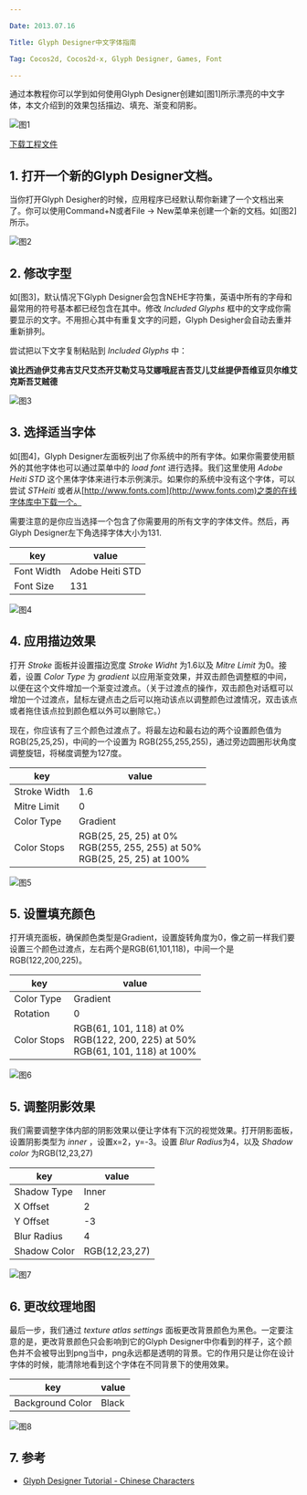 ```yaml
---

Date: 2013.07.16

Title: Glyph Designer中文字体指南

Tag: Cocos2d, Cocos2d-x, Glyph Designer, Games, Font

---
```


通过本教程你可以学到如何使用Glyph Designer创建如[图1]所示漂亮的中文字体，本文介绍到的效果包括描边、填充、渐变和阴影。

![图1](https://raw.githubusercontent.com/kimiazhu/kimiazhu.github.io/master/_posts/attachments/2013-07-16/1.jpg)

[下载工程文件](https://github.com/kimiazhu/cocos-playground/blob/master/GlyphDesignerChineseSampleProject.GlyphProject?raw=true)


## 1. 打开一个新的Glyph Designer文档。

当你打开Glyph Desigher的时候，应用程序已经默认帮你新建了一个文档出来了。你可以使用Command+N或者File -> New菜单来创建一个新的文档。如[图2]所示。

![图2](https://raw.githubusercontent.com/kimiazhu/kimiazhu.github.io/master/_posts/attachments/2013-07-16/2.jpg)

## 2. 修改字型

如[图3]，默认情况下Glyph Designer会包含NEHE字符集，英语中所有的字母和最常用的符号基本都已经包含在其中。修改 *Included Glyphs* 框中的文字成你需要显示的文字。不用担心其中有重复文字的问题，Glyph Desigher会自动去重并重新排列。

尝试把以下文字复制粘贴到 *Included Glyphs* 中：

**诶比西迪伊艾弗吉艾尺艾杰开艾勒艾马艾娜哦屁吉吾艾儿艾丝提伊吾维豆贝尔维艾克斯吾艾贼德**

![图3](https://raw.githubusercontent.com/kimiazhu/kimiazhu.github.io/master/_posts/attachments/2013-07-16/3.jpg)

## 3. 选择适当字体

如[图4]，Glyph Designer左面板列出了你系统中的所有字体。如果你需要使用额外的其他字体也可以通过菜单中的 *load font* 进行选择。我们这里使用 *Adobe Heiti STD* 这个黑体字体来进行本示例演示。如果你的系统中没有这个字体，可以尝试 *STHeiti* 或者从[http://www.fonts.com](http://www.fonts.com)之类的在线字体库中下载一个。

需要注意的是你应当选择一个包含了你需要用的所有文字的字体文件。然后，再Glyph Designer左下角选择字体大小为131.

|key|value|
|-----|---------|
|Font Width|Adobe Heiti STD|
|Font Size|131|
	
![图4](https://raw.githubusercontent.com/kimiazhu/kimiazhu.github.io/master/_posts/attachments/2013-07-16/4.jpg)

## 4. 应用描边效果

打开 *Stroke* 面板并设置描边宽度 *Stroke Widht* 为1.6以及 *Mitre Limit* 为0。接着，设置 *Color Type* 为 *gradient* 以应用渐变效果，并双击颜色调整框的中间，以便在这个文件增加一个渐变过渡点。（关于过渡点的操作，双击颜色对话框可以增加一个过渡点，鼠标左键点击之后可以拖动该点以调整颜色过渡情况，双击该点或者拖住该点拉到颜色框以外可以删除它。）

现在，你应该有了三个颜色过渡点了。将最左边和最右边的两个设置颜色值为 RGB(25,25,25)，中间的一个设置为 RGB(255,255,255)，通过旁边圆圈形状角度调整旋钮，将梯度调整为127度。

|key|value|
|-----|---------|
|Stroke Width|1.6|
|Mitre Limit|0|
|Color Type|Gradient|
|Color Stops|RGB(25, 25, 25) at 0% <br/>RGB(255, 255, 255) at 50%<br/>RGB(25, 25, 25) at 100%|	

![图5](https://raw.githubusercontent.com/kimiazhu/kimiazhu.github.io/master/_posts/attachments/2013-07-16/5.jpg)

## 5. 设置填充颜色

打开填充面板，确保颜色类型是Gradient，设置旋转角度为0，像之前一样我们要设置三个颜色过渡点，左右两个是RGB(61,101,118)，中间一个是RGB(122,200,225)。

|key|value|
|-----|---------|
|Color Type|Gradient|
|Rotation|0|
|Color Stops|RGB(61, 101, 118) at 0% <br/>RGB(122, 200, 225) at 50% <br/>RGB(61, 101, 118) at 100%|

![图6](https://raw.githubusercontent.com/kimiazhu/kimiazhu.github.io/master/_posts/attachments/2013-07-16/6.jpg)


## 5. 调整阴影效果

我们需要调整字体内部的阴影效果以便让字体有下沉的视觉效果。打开阴影面板，设置阴影类型为 *inner* ，设置x=2，y=-3。设置 *Blur Radius*为4，以及 *Shadow color* 为RGB(12,23,27)

|key|value|
|-----|---------|
|Shadow Type|Inner|
|X Offset|2|
|Y Offset|-3|
|Blur Radius|4|
|Shadow Color|RGB(12,23,27)|

![图7](https://raw.githubusercontent.com/kimiazhu/kimiazhu.github.io/master/_posts/attachments/2013-07-16/7.jpg)

## 6. 更改纹理地图

最后一步，我们通过 *texture atlas settings* 面板更改背景颜色为黑色。一定要注意的是，更改背景颜色只会影响到它的Glyph Designer中你看到的样子，这个颜色并不会被导出到png当中，png永远都是透明的背景。它的作用只是让你在设计字体的时候，能清除地看到这个字体在不同背景下的使用效果。

|key|value|
|-----|---------|
|Background Color|Black|

![图8](https://raw.githubusercontent.com/kimiazhu/kimiazhu.github.io/master/_posts/attachments/2013-07-16/8.jpg)

## 7. 参考

- [Glyph Designer Tutorial - Chinese Characters](http://www.71squared.com/en/product/491/gd-tutorial-chinese)